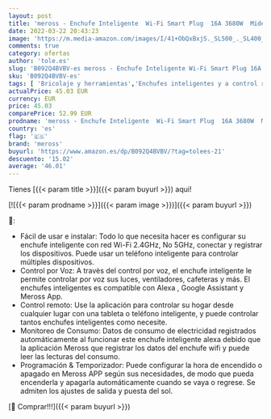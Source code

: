 ```yaml
---
layout: post
title: 'meross - Enchufe Inteligente  Wi-Fi Smart Plug  16A 3680W  Mide el Consumo  con Control Remoto. Compatible con Alexa  Google Assistant y SmartThings. Modelo MSS310  Paquete de 4  Gris'
date: 2022-03-22 20:43:23
image: 'https://m.media-amazon.com/images/I/41+ObQxBxjS._SL500_._SL400_.jpg'
comments: true
category: ofertas
author: 'tole.es'
slug: 'B092Q4BVBV-es meross - Enchufe Inteligente Wi-Fi Smart Plug 16A 3680W...'
sku: 'B092Q4BVBV-es'
tags: [ 'Bricolaje y herramientas','Enchufes inteligentes y a control remoto','Enchufes y accesorios','Instalación eléctrica','alexa','enchufe','inteligente','meross', ]
actualPrice: 45.03 EUR
currency: EUR
price: 45.03
comparePrice: 52.99 EUR
prodname: 'meross - Enchufe Inteligente  Wi-Fi Smart Plug  16A 3680W  Mide el Consumo  con Control Remoto. Compatible con Alexa  Google Assistant y SmartThings. Modelo MSS310  Paquete de 4  Gris'
country: 'es'
flag: '🇪🇸'
brand: 'meross'
buyurl: 'https://www.amazon.es/dp/B092Q4BVBV/?tag=tolees-21'
descuento: '15.02'
average: '46.01'
---
```


Tienes [{{< param title >}}]({{< param buyurl >}}) aqui!

[![{{< param prodname >}}]({{< param image >}})]({{< param buyurl >}})

🔎:

- Fácil de usar e instalar: Todo lo que necesita hacer es configurar su enchufe inteligente con red Wi-Fi 2.4GHz, No 5GHz, conectar y registrar los dispositivos. Puede usar un teléfono inteligente para controlar múltiples dispositivos.
- Control por Voz: A travès del control por voz, el enchufe inteligente le permite controlar por voz sus luces, ventiladores, cafeteras y más. El enchufes inteligentes es compatible con Alexa , Google Assistant y Meross App.
- Control remoto: Use la aplicación para controlar su hogar desde cualquier lugar con una tableta o teléfono inteligente, y puede controlar tantos enchufes inteligentes como necesite.
- Monitoreo de Consumo: Datos de consumo de electricidad registrados automáticamente al funcionar este enchufe inteligente alexa debido que la aplicación Meross que registrar los datos del enchufe wifi y puede leer las lecturas del consumo.
- Programación & Temporizador: Puede configurar la hora de encendido o apagado en Meross APP según sus necesidades, de modo que pueda encenderla y apagarla automáticamente cuando se vaya o regrese. Se admiten los ajustes de salida y puesta del sol.

[🛒 Comprar!!!]({{< param buyurl >}})
